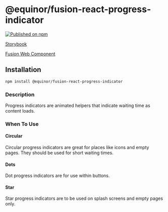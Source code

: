 <!--prettier-ignore-start-->

# @equinor/fusion-react-progress-indicator

[![Published on npm](https://img.shields.io/npm/v/@equinor/fusion-react-progress-indicator.svg)](https://www.npmjs.com/package/@equinor/fusion-react-progress-indicator)

[Storybook](https://equinor.github.io/fusion-react-components/?path=/docs/progress-indicator-circular)

[Fusion Web Component](https://github.com/equinor/fusion-web-components/tree/main/packages/progress-indicator)

## Installation

```sh
npm install @equinor/fusion-react-progress-indicator
```

### Description

Progress indicators are animated helpers that indicate waiting time as content loads.

### When To Use

#### Circular

Circular progress indicators are great for places like icons and empty pages. They should be used for short waiting times.

#### Dots

Dot progress indicators are for use within buttons.

#### Star

Star progress indicators are to be used on splash screens and empty pages only.

<!--prettier-ignore-end-->
